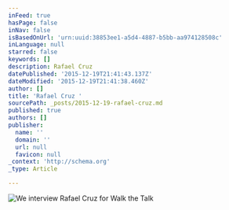 ```yaml
---
inFeed: true
hasPage: false
inNav: false
isBasedOnUrl: 'urn:uuid:38853ee1-a5d4-4887-b5bb-aa974128508c'
inLanguage: null
starred: false
keywords: []
description: Rafael Cruz
datePublished: '2015-12-19T21:41:43.137Z'
dateModified: '2015-12-19T21:41:38.460Z'
author: []
title: 'Rafael Cruz '
sourcePath: _posts/2015-12-19-rafael-cruz.md
published: true
authors: []
publisher:
  name: ''
  domain: ''
  url: null
  favicon: null
_context: 'http://schema.org'
_type: Article

---
```

![We interview Rafael Cruz for Walk the Talk](https://s3-us-west-2.amazonaws.com/the-grid-img/p/e5f18108f5754ff0ada987d6486b2a9230b17c97.png)

#